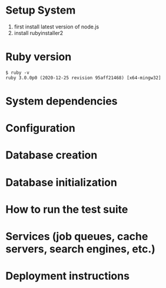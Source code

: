 # Setup System

1. first install latest version of node.js
2. install rubyinstaller2


# Ruby version

```
$ ruby -v
ruby 3.0.0p0 (2020-12-25 revision 95aff21468) [x64-mingw32]
```

# System dependencies

# Configuration

# Database creation

# Database initialization

# How to run the test suite

# Services (job queues, cache servers, search engines, etc.)

# Deployment instructions

```

```

